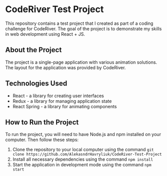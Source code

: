 # CodeRiver Test Project

This repository contains a test project that I created as part of a coding
challenge for CodeRiver. The goal of the project is to demonstrate my skills in
web development using React + JS.

## About the Project

The project is a single-page application with various animation solutions. The
layout for the application was provided by CodeRiver.

## Technologies Used

- React - a library for creating user interfaces
- Redux - a library for managing application state
- React Spring - a library for animating components

## How to Run the Project

To run the project, you will need to have Node.js and npm installed on your
computer. Then follow these steps:

1. Clone the repository to your local computer using the command
   `git clone https://github.com/AlekasndrHavryliuk/CodeRiver-Test-Project`
2. Install all necessary dependencies using the command `npm install`
3. Start the application in development mode using the command `npm start`

